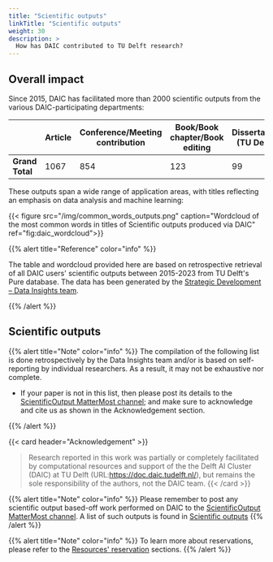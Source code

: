 ```yaml
---
title: "Scientific outputs"
linkTitle: "Scientific outputs"
weight: 30
description: >
  How has DAIC contributed to TU Delft research?
---
```

<!--
<body>
  <script src="https://unpkg.com/vue@^2/dist/vue.min.js"></script>
    <script src="https://unpkg.com/@webcomponents/webcomponentsjs@2.0.0/webcomponents-loader.js"></script>
  <script src="https://unpkg.com/data-metrics-badge/dist/data-metrics-badge.min.js"></script>
  <data-metrics-badge doi="10.7272/q6g15xs4" display="small"></data-metrics-badge>
</body>
-->

## Overall impact


Since 2015, DAIC has facilitated more than 2000 scientific outputs from the various DAIC-participating departments:

|                 | Article | Conference/Meeting contribution | Book/Book chapter/Book editing | Dissertation (TU Delft) | Abstract | Other | Editorial | Patent | **Grand Total** |
| --------------- | --------------------- | -------------------- | ------------------------ | ---------------- | --------- | -------------- | ----------------------------- | ------------------------- | --------------- |
| **Grand Total** | 1067               | 854              | 123                    | 99           | 69     | 32         | 29                         | 8                    | **2281**        |

  These outputs span a wide range of application areas, with titles reflecting an emphasis on data analysis and machine learning:



{{< figure src="/img/common_words_outputs.png" caption="Wordcloud of the most common words in titles of Scientific outputs produced via DAIC" ref="fig:daic_wordcloud">}}


{{% alert title="Reference" color="info" %}}

The table and wordcloud provided here are based on retrospective retrieval of all DAIC users' scientific outputs between 2015-2023 from TU Delft's Pure database.
The data has been generated by the [Strategic Development – Data Insights team](https://www.youtube.com/watch?v=RIq_-TEIkQI).

{{% /alert %}}


## Scientific outputs

{{% alert title="Note" color="info" %}}
The compilation of the following list is done retrospectively by the Data Insights team and/or is based on self-reporting by individual researchers. As a result, it may not be exhaustive nor complete. 
  * If your paper is not in this list, then please post its details to the [ScientificOutput MatterMost channel](https://mattermost.tudelft.nl/daic/channels/scientificoutput); and make sure to acknowledge and cite us as shown in the Acknowledgement section.

{{% /alert %}}

{{< card header="Acknowledgement" >}}
> Research reported in this work was partially or completely facilitated by computational resources and support of the the Delft AI Cluster (DAIC) at TU Delft (URL:https://doc.daic.tudelft.nl/), but remains the sole responsibility of the authors, not the DAIC team.
{{< /card >}}

{{% alert title="Note" color="info" %}}
Please remember to post any scientific output based-off work performed on DAIC to the [ScientificOutput MatterMost channel](https://mattermost.tudelft.nl/daic/channels/scientificoutput). 
A list of such outputs is found in [Scientific outputs](../scientific-outputs)
{{% /alert %}}


{{% alert title="Note" color="info" %}}
To learn more about reservations, please refer to the [Resources' reservation](../../../manual/job-submission/reservations) sections.
{{% /alert %}}